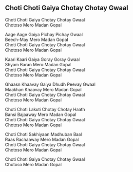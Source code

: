 ## Choti Choti Gaiya Chotay Chotay Gwaal


Choti Choti Gaiya Chotay Chotay Gwaal  
Chotoso Mero Madan Gopal

Aage Aage Gaiya Pichay Pichay Gwaal  
Beech-May Mero Madan Gopal  
Choti Choti Gaiya Chotay Chotay Gwaal  
Chotoso Mero Madan Gopal

Kaari Kaari Gaiya Goray Goray Gwaal  
Shyam Baran Mero Madan Gopal  
Choti Choti Gaiya Chotay Chotay Gwaal  
Chotoso Mero Madan Gopal

Ghaasn Khaavay Gaiya Dhudh Peevay Gwaal  
Maakhan Khaavay Mero Madan Gopal  
Choti Choti Gaiya Chotay Chotay Gwaal  
Chotoso Mero Madan Gopal

Choti Choti Lakuti Chotay Chotay Haath  
Bansi Bajaaway Mero Madan Gopal  
Choti Choti Gaiya Chotay Chotay Gwaal  
Chotoso Mero Madan Gopal

Choti Choti Sakhiyaan Madhuban Baal  
Raas Rachaaway Mero Madan Gopal  
Choti Choti Gaiya Chotay Chotay Gwaal  
Chotoso Mero Madan Gopal

Choti Choti Gaiya Chotay Chotay Gwaal  
Chotoso Mero Madan Gopal

